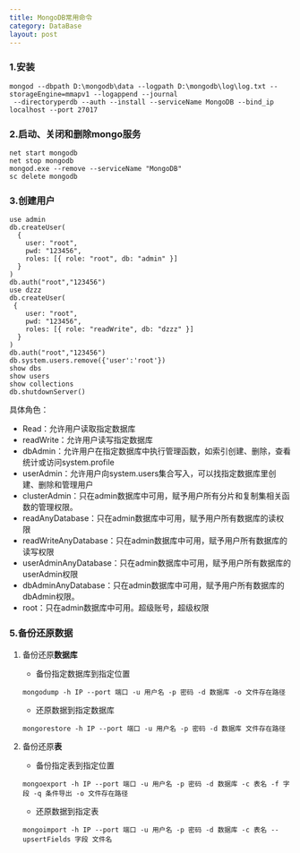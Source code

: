 ```yaml
---
title: MongoDB常用命令
category: DataBase
layout: post
---
```


### 1.安装

```
mongod --dbpath D:\mongodb\data --logpath D:\mongodb\log\log.txt --storageEngine=mmapv1 --logappend --journal
 --directoryperdb --auth --install --serviceName MongoDB --bind_ip localhost --port 27017
```

### 2.启动、关闭和删除mongo服务

```
net start mongodb
net stop mongodb
mongod.exe --remove --serviceName "MongoDB"
sc delete mongodb
```

### 3.创建用户

```
use admin
db.createUser(
  {
    user: "root",
    pwd: "123456",
    roles: [{ role: "root", db: "admin" }]
  }
)
db.auth("root","123456")
use dzzz
db.createUser(
 {
    user: "root",
    pwd: "123456",
    roles: [{ role: "readWrite", db: "dzzz" }]
  }
)
db.auth("root","123456")
db.system.users.remove({'user':'root'})
show dbs
show users
show collections
db.shutdownServer()
```

具体角色：
*   Read：允许用户读取指定数据库
*   readWrite：允许用户读写指定数据库
*   dbAdmin：允许用户在指定数据库中执行管理函数，如索引创建、删除，查看统计或访问system.profile
*   userAdmin：允许用户向system.users集合写入，可以找指定数据库里创建、删除和管理用户
*   clusterAdmin：只在admin数据库中可用，赋予用户所有分片和复制集相关函数的管理权限。
*   readAnyDatabase：只在admin数据库中可用，赋予用户所有数据库的读权限
*   readWriteAnyDatabase：只在admin数据库中可用，赋予用户所有数据库的读写权限
*   userAdminAnyDatabase：只在admin数据库中可用，赋予用户所有数据库的userAdmin权限
*   dbAdminAnyDatabase：只在admin数据库中可用，赋予用户所有数据库的dbAdmin权限。
*   root：只在admin数据库中可用。超级账号，超级权限

### 5.备份还原数据

1.  备份还原**数据库**
    *   备份指定数据库到指定位置
    ```
    mongodump -h IP --port 端口 -u 用户名 -p 密码 -d 数据库 -o 文件存在路径
    ```
    *   还原数据到指定数据库
    ```
    mongorestore -h IP --port 端口 -u 用户名 -p 密码 -d 数据库 文件存在路径
    ```
1.  备份还原**表**   
    *   备份指定表到指定位置
    ```
    mongoexport -h IP --port 端口 -u 用户名 -p 密码 -d 数据库 -c 表名 -f 字段 -q 条件导出 -o 文件存在路径
    ```
    >
    >
    >

    *   还原数据到指定表
    ```
    mongoimport -h IP --port 端口 -u 用户名 -p 密码 -d 数据库 -c 表名 --upsertFields 字段 文件名  
    ```
